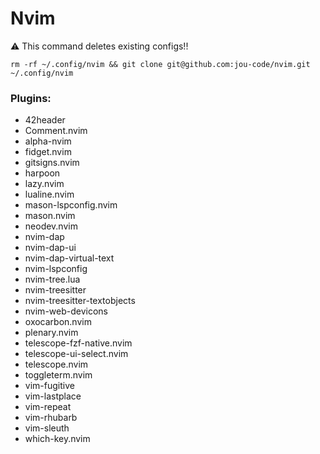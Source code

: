 # Nvim

⚠️ This command deletes existing configs!!
```
rm -rf ~/.config/nvim && git clone git@github.com:jou-code/nvim.git ~/.config/nvim
```

### Plugins:
  - 42header
  - Comment.nvim
  - alpha-nvim
  - fidget.nvim
  - gitsigns.nvim
  - harpoon
  - lazy.nvim
  - lualine.nvim
  - mason-lspconfig.nvim
  - mason.nvim
  - neodev.nvim
  - nvim-dap
  - nvim-dap-ui
  - nvim-dap-virtual-text
  - nvim-lspconfig
  - nvim-tree.lua
  - nvim-treesitter
  - nvim-treesitter-textobjects
  - nvim-web-devicons
  - oxocarbon.nvim
  - plenary.nvim
  - telescope-fzf-native.nvim
  - telescope-ui-select.nvim
  - telescope.nvim
  - toggleterm.nvim
  - vim-fugitive
  - vim-lastplace
  - vim-repeat
  - vim-rhubarb
  - vim-sleuth
  - which-key.nvim

